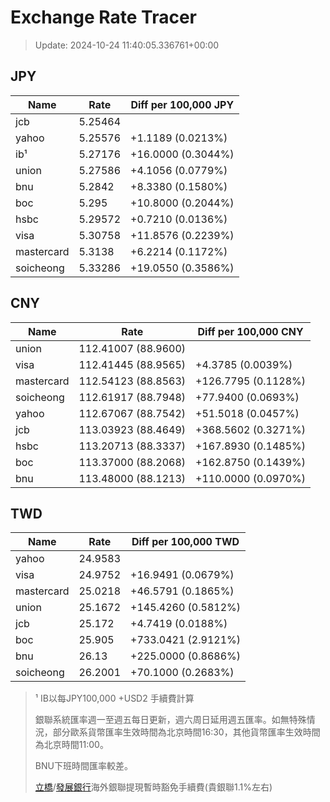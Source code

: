 # Exchange Rate Tracer

> Update: 2024-10-24 11:40:05.336761+00:00

## JPY

| Name       |    Rate | Diff per 100,000 JPY   |
|------------|---------|------------------------|
| jcb        | 5.25464 |                        |
| yahoo      | 5.25576 | +1.1189 (0.0213%)      |
| ib¹        | 5.27176 | +16.0000 (0.3044%)     |
| union      | 5.27586 | +4.1056 (0.0779%)      |
| bnu        | 5.2842  | +8.3380 (0.1580%)      |
| boc        | 5.295   | +10.8000 (0.2044%)     |
| hsbc       | 5.29572 | +0.7210 (0.0136%)      |
| visa       | 5.30758 | +11.8576 (0.2239%)     |
| mastercard | 5.3138  | +6.2214 (0.1172%)      |
| soicheong  | 5.33286 | +19.0550 (0.3586%)     |

## CNY

| Name       | Rate                | Diff per 100,000 CNY   |
|------------|---------------------|------------------------|
| union      | 112.41007	(88.9600) |                        |
| visa       | 112.41445	(88.9565) | +4.3785 (0.0039%)      |
| mastercard | 112.54123	(88.8563) | +126.7795 (0.1128%)    |
| soicheong  | 112.61917	(88.7948) | +77.9400 (0.0693%)     |
| yahoo      | 112.67067	(88.7542) | +51.5018 (0.0457%)     |
| jcb        | 113.03923	(88.4649) | +368.5602 (0.3271%)    |
| hsbc       | 113.20713	(88.3337) | +167.8930 (0.1485%)    |
| boc        | 113.37000	(88.2068) | +162.8750 (0.1439%)    |
| bnu        | 113.48000	(88.1213) | +110.0000 (0.0970%)    |

## TWD

| Name       |    Rate | Diff per 100,000 TWD   |
|------------|---------|------------------------|
| yahoo      | 24.9583 |                        |
| visa       | 24.9752 | +16.9491 (0.0679%)     |
| mastercard | 25.0218 | +46.5791 (0.1865%)     |
| union      | 25.1672 | +145.4260 (0.5812%)    |
| jcb        | 25.172  | +4.7419 (0.0188%)      |
| boc        | 25.905  | +733.0421 (2.9121%)    |
| bnu        | 26.13   | +225.0000 (0.8686%)    |
| soicheong  | 26.2001 | +70.1000 (0.2683%)     |


> ¹ IB以每JPY100,000 +USD2 手續費計算
>
> 銀聯系統匯率週一至週五每日更新，週六周日延用週五匯率。如無特殊情況，部分歐系貨幣匯率生效時間為北京時間16:30，其他貨幣匯率生效時間為北京時間11:00。
>
> BNU下班時間匯率較差。
>
> [立橋](https://www.wlbank.com.mo/uploads/ueditor/file/20181211/1544536513900230.pdf)/[發展銀行](https://www.mdb.com.mo/Service_Charges_20230728.pdf)海外銀聯提現暫時豁免手續費(貴銀聯1.1%左右)

